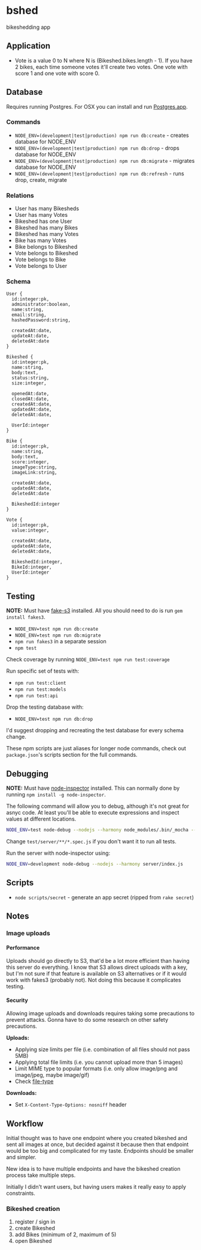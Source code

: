 # bshed

bikeshedding app

## Application

* Vote is a value 0 to N where N is (Bikeshed.bikes.length - 1). If you have 2 bikes, each time someone votes it'll create two votes. One vote with score 1 and one vote with score 0.

## Database

Requires running Postgres. For OSX you can install and run [Postgres.app](http://postgresapp.com/).

### Commands

* `NODE_ENV=(development|test|production) npm run db:create` - creates database for NODE_ENV
* `NODE_ENV=(development|test|production) npm run db:drop` - drops database for NODE_ENV
* `NODE_ENV=(development|test|production) npm run db:migrate` - migrates database for NODE_ENV
* `NODE_ENV=(development|test|production) npm run db:refresh` - runs drop, create, migrate

### Relations

* User has many Bikesheds
* User has many Votes
* Bikeshed has one User
* Bikeshed has many Bikes
* Bikeshed has many Votes
* Bike has many Votes
* Bike belongs to Bikeshed
* Vote belongs to Bikeshed
* Vote belongs to Bike
* Vote belongs to User

### Schema

```
User {
  id:integer:pk,
  administrator:boolean,
  name:string,
  email:string,
  hashedPassword:string,

  createdAt:date,
  updateAt:date,
  deletedAt:date
}

Bikeshed {
  id:integer:pk,
  name:string,
  body:text,
  status:string,
  size:integer,

  openedAt:date,
  closedAt:date,
  createdAt:date,
  updatedAt:date,
  deletedAt:date,

  UserId:integer
}

Bike {
  id:integer:pk,
  name:string,
  body:text,
  score:integer,
  imageType:string,
  imageLink:string,

  createdAt:date,
  updatedAt:date,
  deletedAt:date

  BikeshedId:integer
}

Vote {
  id:integer:pk,
  value:integer,

  createdAt:date,
  updatedAt:date,
  deletedAt:date,

  BikeshedId:integer,
  BikeId:integer,
  UserId:integer
}
```

## Testing

**NOTE:** Must have [fake-s3](https://github.com/jubos/fake-s3) installed. All you should need to do is run `gem install fakes3`.

* `NODE_ENV=test npm run db:create`
* `NODE_ENV=test npm run db:migrate`
* `npm run fakes3` in a separate session
* `npm test`

Check coverage by running `NODE_ENV=test npm run test:coverage`

Run specific set of tests with:

* `npm run test:client`
* `npm run test:models`
* `npm run test:api`


Drop the testing database with:

* `NODE_ENV=test npm run db:drop`


I'd suggest dropping and recreating the test database for every schema change.

These npm scripts are just aliases for longer node commands, check out `package.json`'s scripts section for the full commands.


## Debugging

**NOTE:** Must have [node-inspector](https://github.com/node-inspector/node-inspector) installed. This can normally done by running `npm install -g node-inspector`.

The following command will allow you to debug, although it's not great for asnyc code.
At least you'll be able to execute expressions and inspect values at different locations.

```sh
NODE_ENV=test node-debug --nodejs --harmony node_modules/.bin/_mocha --require co-mocha test/server/**/*.spec.js
```

Change `test/server/**/*.spec.js` if you don't want it to run all tests.


Run the server with node-inspector using:

```sh
NODE_ENV=development node-debug --nodejs --harmony server/index.js
```


## Scripts

* `node scripts/secret` - generate an app secret (ripped from `rake secret`)


## Notes

### Image uploads

#### Performance

Uploads should go directly to S3, that'd be a lot more efficient than having this server do everything. I know that S3 allows direct uploads with a key, but I'm not sure if that feature is available on S3 alternatives or if it would work with fakes3 (probably not). Not doing this because it complicates testing.

#### Security

Allowing image uploads and downloads requires taking some precautions to prevent attacks. Gonna have to do some research on other safety precautions.

**Uploads:**

* Applying size limits per file (i.e. combination of all files should not pass 5MB)
* Applying total file limits (i.e. you cannot upload more than 5 images)
* Limit MIME type to popular formats (i.e. only allow image/png and image/jpeg, maybe image/gif)
* Check [file-type](https://github.com/sindresorhus/file-type)

**Downloads:**

* Set `X-Content-Type-Options: nosniff` header

## Workflow

Initial thought was to have one endpoint where you created bikeshed and sent all images at once, but decided against it because then that endpoint would be too big and complicated for my taste. Endpoints should be smaller and simpler.

New idea is to have multiple endpoints and have the bikeshed creation process take multiple steps.

Initially I didn't want users, but having users makes it really easy to apply constraints.

### Bikeshed creation

1. register / sign in
2. create Bikeshed
3. add Bikes (minimum of 2, maximum of 5)
4. open Bikeshed


